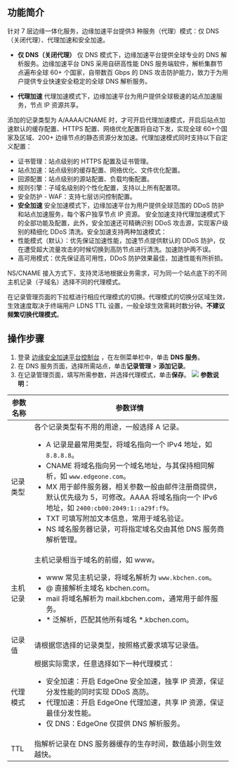 ## 功能简介
针对 7 层边缘一体化服务，边缘加速平台提供3 种服务（代理）模式：仅 DNS（关闭代理）、代理加速和安全加速。
- **仅 DNS（关闭代理）**
仅 DNS 模式下，边缘加速平台提供全球专业的 DNS 解析服务。边缘加速平台 DNS 采用自研高性能 DNS 服务端软件，解析集群节点遍布全球 60+ 个国家，自带数百 Gbps 的 DNS 攻击防护能力，致力于为用户提供专业快速安全稳定的全球 DNS 解析服务。

- **代理加速**
代理加速模式下，边缘加速平台为用户提供全球极速的站点加速服务，节点 IP 资源共享。
 
 添加的记录类型为 A/AAAA/CNAME 时，才可开启代理加速模式，开启后站点加速默认的缓存配置、HTTPS 配置、网络优化配置将自动下发，实现全球 60+个国家及区域、200+ 边缘节点的静态资源分发加速。代理加速模式同时支持以下自定义配置：
  - 证书管理：站点级别的 HTTPS 配置及证书管理。
 - 站点加速：站点级别的缓存配置、网络优化、文件优化配置。
 - 回源配置：站点级别的源站配置、负载均衡配置。
 - 规则引擎：子域名级别的个性化配置，支持以上所有配置项。
 - 安全防护 - WAF：支持七层访问控制配置。
- **安全加速**
安全加速模式下，边缘加速平台为用户提供全球范围的 DDoS 防护和站点加速服务，每个客户独享节点 IP 资源。
安全加速支持代理加速模式下的全部功能及配置，此外，安全加速还可精确识别 DDoS 攻击源，实现客户级别的精细化 DDoS 清洗。安全加速支持两种加速模式：
 - 性能模式（默认）：优先保证加速性能，加速节点提供默认的 DDoS 防护，仅在遭受超大流量攻击的时候切换到高防节点进行清洗。加速防护两不误。
 - 高可用模式：优先保证高可用性，DDoS 防护效果最佳，加速性能有所折损。

NS/CNAME 接入方式下，支持灵活地根据业务需求，可为同一个站点底下的不同主机记录（子域名）选择不同的代理模式。

在记录管理页面的下拉框进行相应代理模式的切换。代理模式的切换分区域生效，生效速度取决于终端用户 LDNS TTL 设置，一般全球生效需耗时数分钟。**不建议频繁切换代理模式**。





## 操作步骤
1. 登录 [边缘安全加速平台控制台](https://console.cloud.tencent.com/teo) ，在左侧菜单栏中，单击 **DNS 服务**。
2. 在 DNS 服务页面，选择所需站点，单击**记录管理** > **添加记录**。
3. 在记录管理页面，填写所需参数，并选择代理模式，单击**保存**。
![](https://qcloudimg.tencent-cloud.cn/raw/794c184f7618ad628ebe18d58cf53ff5.png)
**参数说明：**
<table>
<thead>
<tr>
<th>参数名称</th>
<th>参数详情</th>
</tr>
</thead>
<tbody><tr>
<td>记录类型</td>
<td>各个记录类型有不用的用途，一般选择 A 记录。<ul><li>A 记录是最常用类型，将域名指向一个 IPv4 地址，如 <code>8.8.8.8</code>。</li><li>CNAME 将域名指向另一个域名地址，与其保持相同解析，如 <code>www.edgeone.com</code>。</li><li>MX 用于邮件服务器，相关参数一般由邮件注册商提供，默认优先级为 5，可修改。AAAA 将域名指向一个 IPv6 地址，如 <code>2400:cb00:2049:1::a29f:f9</code>。</li><li>TXT 可填写附加文本信息，常用于域名验证。</li><li>NS 域名服务器记录，可将指定域名交由其他 DNS 服务商解析管理。</li></ul></td>
</tr>
<tr>
<td>主机记录</td>
<td>主机记录相当于域名的前缀，如 www。<ul><li>www 常见主机记录，将域名解析为 <code>www.kbchen.com</code>。</li><li>@ 直接解析主域名 kbchen.com。</li><li>mail 将域名解析为 mail.kbchen.com，通常用于邮件服务。</li><li>* 泛解析，匹配其他所有域名 *.kbchen.com。</li></ul></td>
</tr>
<tr>
<td>记录值</td>
<td>请根据您选择的记录类型，按照格式要求填写记录值。</td>
</tr>
<tr>
<td>代理模式</td>
<td>根据实际需求，任意选择如下一种代理模式：<ul><li>安全加速：开启 EdgeOne 安全加速，独享 IP 资源，保证分发性能的同时实现 DDoS 高防。</li><li>代理加速：开启 EdgeOne 代理加速，共享 IP 资源，保证最佳分发性能。</li><li>仅 DNS：EdgeOne 仅提供 DNS 解析服务。</li></ul></td>
</tr>
<tr>
<td>TTL</td>
<td>指解析记录在 DNS 服务器缓存的生存时间，数值越小则生效越快。</td>
</tr>
</tbody></table>


